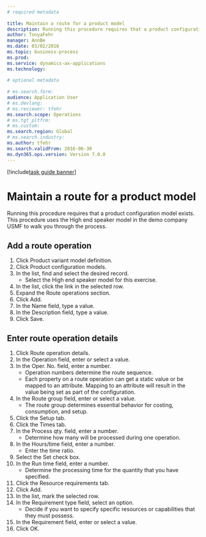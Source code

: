 ```yaml
--- 
# required metadata 
 
title: Maintain a route for a product model
description: Running this procedure requires that a product configuration model exists. 
author: TonyaFehr 
manager: AnnBe 
ms.date: 03/02/2016
ms.topic: business-process 
ms.prod:  
ms.service: dynamics-ax-applications 
ms.technology:  
 
# optional metadata 
 
# ms.search.form:   
audience: Application User 
# ms.devlang:  
# ms.reviewer: tfehr 
ms.search.scope: Operations 
# ms.tgt_pltfrm:  
# ms.custom:  
ms.search.region: Global
# ms.search.industry: 
ms.author: tfehr 
ms.search.validFrom: 2016-06-30 
ms.dyn365.ops.version: Version 7.0.0 
---
```


[!include[task guide banner](../../includes/task-guide-banner.md)]

# Maintain a route for a product model

Running this procedure requires that a product configuration model exists. This procedure uses the High end speaker model in the demo company USMF to walk you through the process.


## Add a route operation
1. Click Product variant model definition.
2. Click Product configuration models.
3. In the list, find and select the desired record.
    * Select the High end speaker model for this exercise.  
4. In the list, click the link in the selected row.
5. Expand the Route operations section.
6. Click Add.
7. In the Name field, type a value.
8. In the Description field, type a value.
9. Click Save.

## Enter route operation details
1. Click Route operation details.
2. In the Operation field, enter or select a value.
3. In the Oper. No. field, enter a number.
    * Operation numbers determine the route sequence.  
    * Each property on a route operation can get a static value or be mapped to an attribute. Mapping to an attribute will result in the value being set as part of the configuration.  
4. In the Route group field, enter or select a value.
    * The route group determines essential behavior for costing, consumption, and setup.  
5. Click the Setup tab.
6. Click the Times tab.
7. In the Process qty. field, enter a number.
    * Determine how many will be processed during one operation.  
8. In the Hours/time field, enter a number.
    * Enter the time ratio.  
9. Select the Set check box.
10. In the Run time field, enter a number.
    * Determine the processing time for the quantity that you have specified.  
11. Click the Resource requirements tab.
12. Click Add.
13. In the list, mark the selected row.
14. In the Requirement type field, select an option.
    * Decide if you want to specify specific resources or capabilities that they must possess.  
15. In the Requirement field, enter or select a value.
16. Click OK.

